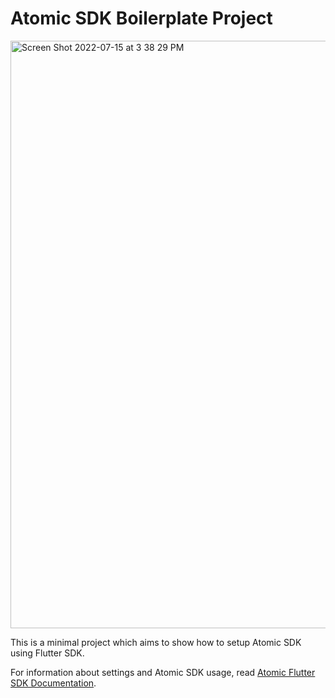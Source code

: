# Atomic SDK Boilerplate Project

<img width="940" alt="Screen Shot 2022-07-15 at 3 38 29 PM" src="https://user-images.githubusercontent.com/1093520/179145709-0dd04939-57e1-4630-85de-bd0e62149559.png">

This is a minimal project which aims to show how to setup Atomic SDK using Flutter SDK.

For information about settings and Atomic SDK usage, read [Atomic Flutter SDK Documentation](https://documentation.atomic.io/sdks/flutter).

